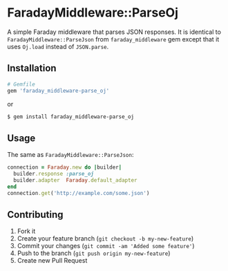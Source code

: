 # FaradayMiddleware::ParseOj

A simple Faraday middleware that parses JSON responses. It is identical to `FaradayMiddleware::ParseJson` from `faraday_middleware` gem except that it uses `Oj.load` instead of `JSON.parse`.

## Installation

``` ruby
# Gemfile
gem 'faraday_middleware-parse_oj'
```

or

``` bash
$ gem install faraday_middleware-parse_oj
```

## Usage

The same as `FaradayMiddleware::ParseJson`:

``` ruby
connection = Faraday.new do |builder|
  builder.response :parse_oj
  builder.adapter  Faraday.default_adapter
end
connection.get('http://example.com/some.json')
```

## Contributing

1. Fork it
2. Create your feature branch (`git checkout -b my-new-feature`)
3. Commit your changes (`git commit -am 'Added some feature'`)
4. Push to the branch (`git push origin my-new-feature`)
5. Create new Pull Request
